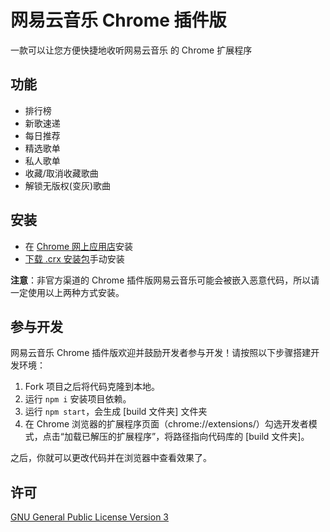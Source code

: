# 网易云音乐 Chrome 插件版

一款可以让您方便快捷地收听网易云音乐 的 Chrome 扩展程序

## 功能

- 排行榜
- 新歌速递
- 每日推荐
- 精选歌单
- 私人歌单
- 收藏/取消收藏歌曲
- 解锁无版权(变灰)歌曲

## 安装

 - 在 [Chrome 网上应用店](https://chrome.google.com/webstore/detail/ekmamdknmdolmmjbgpmnkiobcnihdhhf)安装
 - [下载 .crx 安装包](https://github.com/sigoden/netease-music-crx/releases/latest)手动安装

**注意**：非官方渠道的 Chrome 插件版网易云音乐可能会被嵌入恶意代码，所以请一定使用以上两种方式安装。

## 参与开发

网易云音乐 Chrome 插件版欢迎并鼓励开发者参与开发！请按照以下步骤搭建开发环境：

 1. Fork 项目之后将代码克隆到本地。
 2. 运行 `npm i` 安装项目依赖。
 3. 运行 `npm start`，会生成 [build 文件夹] 文件夹
 4. 在 Chrome 浏览器的扩展程序页面（chrome://extensions/）勾选开发者模式，点击“加载已解压的扩展程序”，将路径指向代码库的 [build 文件夹]。

之后，你就可以更改代码并在浏览器中查看效果了。

## 许可

[GNU General Public License Version 3](https://www.gnu.org/licenses/gpl.html)
